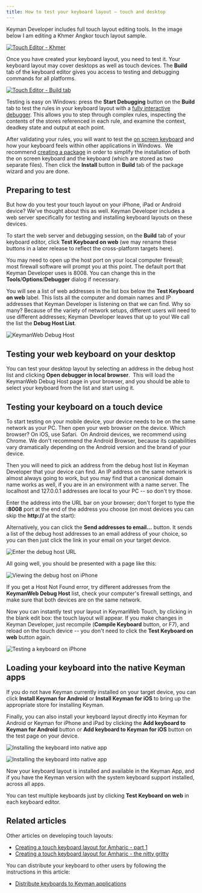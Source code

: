 ```yaml
---
title: How to test your keyboard layout — touch and desktop
---
```


Keyman Developer includes full touch layout editing tools. In the image
below I am editing a Khmer Angkor touch layout sample.

[![Touch Editor -
Khmer](/cdn/dev/img/developer/100/testing/touch-editor-khmer-800wi.png "Touch Editor - Khmer")](/cdn/dev/img/developer/100/testing/touch-editor-khmer.png)

Once you have created your keyboard layout, you need to test it. Your
keyboard layout may cover desktops as well as touch devices. The
**Build** tab of the keyboard editor gives you access to testing and
debugging commands for all platforms.

[![Touch Editor - Build
tab](/cdn/dev/img/developer/100/testing/touch-editor-build-800wi.png "Touch Editor - Build tab")](/cdn/dev/img/developer/100/testing/touch-editor-build.png)

Testing is easy on Windows: press the **Start Debugging** button on the
**Build** tab to test the rules in your keyboard layout with a [fully
interactive debugger](../../context/debug). This allows you to step
through complex rules, inspecting the contents of the stores referenced
in each rule, and examine the context, deadkey state and output at each
point.

After validating your rules, you will want to test the [on screen
keyboard](../../context/keyboard-editor#toc-on-screen-tab) and how your
keyboard feels within other applications in Windows.  We recommend
[creating a package](../distribute/tutorial) in order to simplify the
installation of both the on screen keyboard and the keyboard (which are
stored as two separate files). Then click the **Install** button in
**Build** tab of the package wizard and you are done.

## Preparing to test

But how do you test your touch layout on your iPhone, iPad or Android
device? We've thought about this as well. Keyman Developer includes a
web server specifically for testing and installing keyboard layouts on
these devices.

To start the web server and debugging session, on the **Build** tab of
your keyboard editor, click **Test Keyboard on web** (we may rename
these buttons in a later release to reflect the cross-platform targets
here).

You may need to open up the host port on your local computer firewall;
most firewall software will prompt you at this point. The default port
that Keyman Developer uses is 8008. You can change this in the
**Tools**/**Options**/**Debugger** dialog if necessary.

You will see a list of web addresses in the list box below the **Test
Keyboard on web** label. This lists all the computer and domain names
and IP addresses that Keyman Developer is listening on that we can find.
Why so many? Because of the variety of network setups, different users
will need to use different addresses; Keyman Developer leaves that up to
you! We call the list the **Debug Host List**.

![KeymanWeb Debug
Host](/cdn/dev/img/developer/100/testing/startdebugging-kd10.png "KeymanWeb Debug Host")

## Testing your web keyboard on your desktop

You can test your desktop layout by selecting an address in the debug
host list and clicking **Open debugger in local browser**.  This will
load the KeymanWeb Debug Host page in your browser, and you should be
able to select your keyboard from the list and start using it.

## Testing your keyboard on a touch device

To start testing on your mobile device, your device needs to be on the
same network as your PC. Then open your web browser on the device. Which
browser? On iOS, use Safari.  On Android devices, we recommend using
Chrome. We don't recommend the Android Browser, because its capabilities
vary dramatically depending on the Android version and the brand of your
device.

Then you will need to pick an address from the debug host list in Keyman
Developer that your device can find. An IP address on the same network
is almost always going to work, but you may find that a canonical domain
name works as well, if you are in an environment with a name server. The
localhost and 127.0.0.1 addresses are local to your PC -- so don't try
those.

Enter the address into the URL bar on your browser; don't forget to type
the **:8008** port at the end of the address you choose (on most devices
you can skip the **http://** at the start):

Alternatively, you can click the **Send addresses to email...** button.
It sends a list of the debug host addresses to an email address of your
choice, so you can then just click the link in your email on your target
device.

![Enter the debug host
URL](/cdn/dev/img/developer/100/testing/frame/android-enter-debug-host.png "Enter the debug host URL")

All going well, you should be presented with a page like this:

![Viewing the debug host on
iPhone](/cdn/dev/img/developer/100/testing/frame/android-debug-host.png "Viewing the debug host on iPhone")

If you get a Host Not Found error, try different addresses from the
**KeymanWeb Debug Host** list, check your computer's firewall settings,
and make sure that both devices are on the same network.

Now you can instantly test your layout in KeymanWeb Touch, by clicking
in the blank edit box: the touch layout will appear. If you make changes
in Keyman Developer, just recompile (**Compile Keyboard** button, or
F7), and reload on the touch device -- you don't need to click the
**Test Keyboard on web** button again.

![Testing a keyboard on
iPhone](/cdn/dev/img/developer/100/testing/frame/android-debug-keyboard.png "Testing a keyboard on iPhone")

## Loading your keyboard into the native Keyman apps

If you do not have Keyman currently installed on your target device, you
can click **Install Keyman for Android** or **Install Keyman for iOS**
to bring up the appropriate store for installing Keyman.

Finally, you can also install your keyboard layout directly into Keyman
for Android or Keyman for iPhone and iPad by clicking the **Add keyboard
to Keyman for Android** button or **Add keyboard to Keyman for iOS**
button on the test page on your device.

![Installing the keyboard into native
app](/cdn/dev/img/developer/100/testing/frame/installing-native-keyboard-1.png "Installing the keyboard into native app")

![Installing the keyboard into native
app](/cdn/dev/img/developer/100/testing/frame/installing-native-keyboard-2.png "Installing the keyboard into native app")

Now your keyboard layout is installed and available in the Keyman App,
and if you have the Keyman version with the system keyboard support
installed, across all apps.

You can test multiple keyboards just by clicking **Test Keyboard on
web** in each keyboard editor.

## Related articles

Other articles on developing touch layouts:

-   [Creating a touch keyboard layout for Amharic - part
    1](../develop/creating-a-touch-keyboard-layout-for-amharic)
-   [Creating a touch keyboard layout for Amharic - the nitty
    gritty](../develop/creating-a-touch-keyboard-layout-for-amharic-the-nitty-gritty)

You can distribute your keyboard to other users by following the
instructions in this article:

-   [Distribute keyboards to Keyman
    applications](../distribute/packages)
